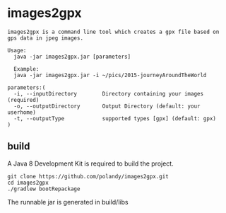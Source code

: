 # images2gpx

```
images2gpx is a command line tool which creates a gpx file based on gps data in jpeg images.

Usage:
  java -jar images2gpx.jar [parameters]
  
  Example:
  java -jar images2gpx.jar -i ~/pics/2015-journeyAroundTheWorld

parameters:(
  -i, --inputDirectory        Directory containing your images (required)
  -o, --outputDirectory       Output Directory (default: your userhome)
  -t, --outputType            supported types [gpx] (default: gpx)
)
```
## build
A Java 8 Development Kit is required to build the project.

```
git clone https://github.com/polandy/images2gpx.git
cd images2gpx
./gradlew bootRepackage
```
The runnable jar is generated in build/libs
